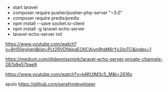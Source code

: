 - start laravel
- composer require pusher/pusher-php-server "~3.0"
- composer require predis/predis
- npm install --save socket.io-client
- npm install -g laravel-echo-server
- laravel-echo-server init

https://www.youtube.com/watch?v=8H50eyljqnI&list=PLt2RVDfdipgEO6CAiyn9tgM6rYx2linTC&index=1

https://medium.com/@dennissmink/laravel-echo-server-private-channels-267a9e57bae9

https://www.youtube.com/watch?v=k4KUlM3c5_M&t=2616s

apoio https://github.com/serafimdeveloper
